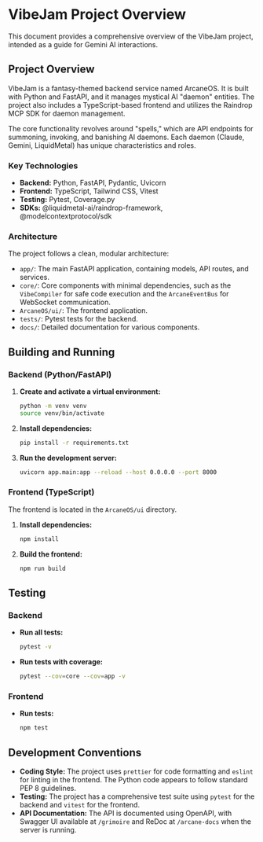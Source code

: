 # VibeJam Project Overview

This document provides a comprehensive overview of the VibeJam project, intended as a guide for Gemini AI interactions.

## Project Overview

VibeJam is a fantasy-themed backend service named ArcaneOS. It is built with Python and FastAPI, and it manages mystical AI "daemon" entities. The project also includes a TypeScript-based frontend and utilizes the Raindrop MCP SDK for daemon management.

The core functionality revolves around "spells," which are API endpoints for summoning, invoking, and banishing AI daemons. Each daemon (Claude, Gemini, LiquidMetal) has unique characteristics and roles.

### Key Technologies

*   **Backend:** Python, FastAPI, Pydantic, Uvicorn
*   **Frontend:** TypeScript, Tailwind CSS, Vitest
*   **Testing:** Pytest, Coverage.py
*   **SDKs:** @liquidmetal-ai/raindrop-framework, @modelcontextprotocol/sdk

### Architecture

The project follows a clean, modular architecture:

*   `app/`: The main FastAPI application, containing models, API routes, and services.
*   `core/`: Core components with minimal dependencies, such as the `VibeCompiler` for safe code execution and the `ArcaneEventBus` for WebSocket communication.
*   `ArcaneOS/ui/`: The frontend application.
*   `tests/`: Pytest tests for the backend.
*   `docs/`: Detailed documentation for various components.

## Building and Running

### Backend (Python/FastAPI)

1.  **Create and activate a virtual environment:**
    ```bash
    python -m venv venv
    source venv/bin/activate
    ```

2.  **Install dependencies:**
    ```bash
    pip install -r requirements.txt
    ```

3.  **Run the development server:**
    ```bash
    uvicorn app.main:app --reload --host 0.0.0.0 --port 8000
    ```

### Frontend (TypeScript)

The frontend is located in the `ArcaneOS/ui` directory.

1.  **Install dependencies:**
    ```bash
    npm install
    ```

2.  **Build the frontend:**
    ```bash
    npm run build
    ```

## Testing

### Backend

*   **Run all tests:**
    ```bash
    pytest -v
    ```

*   **Run tests with coverage:**
    ```bash
    pytest --cov=core --cov=app -v
    ```

### Frontend

*   **Run tests:**
    ```bash
    npm test
    ```

## Development Conventions

*   **Coding Style:** The project uses `prettier` for code formatting and `eslint` for linting in the frontend. The Python code appears to follow standard PEP 8 guidelines.
*   **Testing:** The project has a comprehensive test suite using `pytest` for the backend and `vitest` for the frontend.
*   **API Documentation:** The API is documented using OpenAPI, with Swagger UI available at `/grimoire` and ReDoc at `/arcane-docs` when the server is running.
